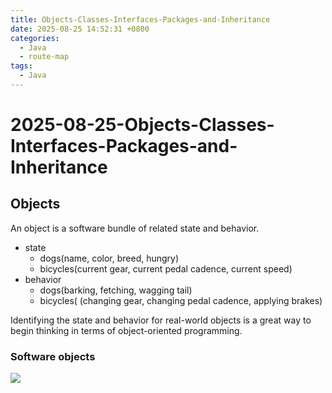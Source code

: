 ```yaml
---
title: Objects-Classes-Interfaces-Packages-and-Inheritance
date: 2025-08-25 14:52:31 +0800
categories:
  - Java
  - route-map
tags:
  - Java
---
```


# 2025-08-25-Objects-Classes-Interfaces-Packages-and-Inheritance

## Objects

An object is a software bundle of related state and behavior.

- state
	- dogs(name, color, breed, hungry)
	- bicycles(current gear, current pedal cadence, current speed)
- behavior
	- dogs(barking, fetching, wagging tail)
	- bicycles( (changing gear, changing pedal cadence, applying brakes)

Identifying the state and behavior for real-world objects is a great way to begin thinking in terms of object-oriented programming.

### Software objects
![](assets/img/Pasted%20image%2020250825150316.png)

